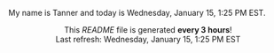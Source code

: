 My name is Tanner and today is Wednesday, January 15, 1:25 PM EST.

<p align="center">This <i>README</i> file is generated <b>every 3 hours</b>!</br>Last refresh: Wednesday, January 15, 1:25 PM EST<br /></p>

